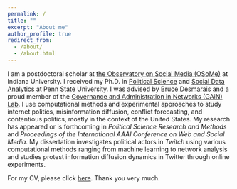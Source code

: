 ```yaml
---
permalink: /
title: ""
excerpt: "About me"
author_profile: true
redirect_from: 
  - /about/
  - /about.html
---
```


I am a postdoctoral scholar at [the Observatory on Social Media (OSoMe)](https://osome.iu.edu/) at Indiana University. I received my Ph.D. in [Political Science](https://polisci.la.psu.edu) and [Social Data Analytics](https://soda.la.psu.edu) at Penn State University. I was advised by [Bruce Desmarais](http://brucedesmarais.com) and a proud member of the [Governance and Administration in Networks (GAiN) Lab](http://brucedesmarais.com/lab.html). I use computational methods and experimental approaches to study internet politics, misinformation diffusion, conflict forecasting, and contentious politics, mostly in the context of the United States. My research has appeared or is forthcoming in *Political Science Research and Methods* and *Proceedings of the International AAAI Conference on Web and Social Media*. My dissertation investigates political actors in *Twitch* using various computational methods ranging from machine learning to network analysis and studies protest information diffusion dynamics in Twitter through online experiments.

For my CV, please click [here](https://github.com/clearingkim/clearingkim.github.io/blob/master/files/Kim_CV.pdf). Thank you very much.
